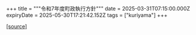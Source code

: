 +++
title = """令和7年度町政執行方針"""
date = 2025-03-31T07:15:00.000Z
expiryDate = 2025-05-30T17:21:42.152Z
tags = ["kuriyama"]
+++


[[source]](https://www.town.kuriyama.hokkaido.jp/site/mayor/31115.html)
